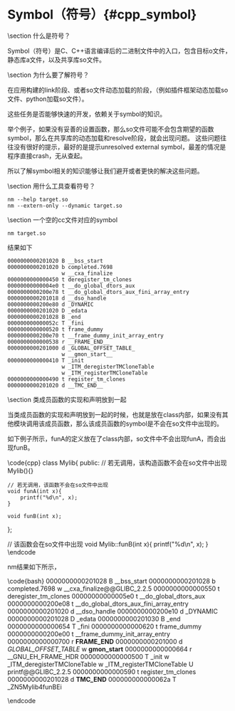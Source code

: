 Symbol（符号）{#cpp_symbol}
================

\section 什么是符号？

Symbol（符号）是C、C++语言编译后的二进制文件中的入口，包含目标o文件，静态库a文件，以及共享库so文件。



\section 为什么要了解符号？

在应用构建的link阶段、或者so文件动态加载的阶段，（例如插件框架动态加载so文件、python加载so文件）。

这些任务是否能够快速的开发，依赖关于symbol的知识。

举个例子，如果没有妥善的设置函数，那么so文件可能不会包含期望的函数symbol，那么在共享库的动态加载和resolve阶段，就会出现问题。
这些问题往往没有很好的提示，最好的是提示unresolved external symbol，最差的情况是程序直接crash，无从查起。

所以了解symbol相关的知识能够让我们避开或者更快的解决这些问题。

\section 用什么工具查看符号？

```
nm --help target.so
nm --extern-only --dynamic target.so
```

\section 一个空的cc文件对应的symbol

```
nm target.so
```

结果如下
```
0000000000201020 B __bss_start
0000000000201020 b completed.7698
                 w __cxa_finalize
0000000000000450 t deregister_tm_clones
00000000000004e0 t __do_global_dtors_aux
0000000000200e78 t __do_global_dtors_aux_fini_array_entry
0000000000201018 d __dso_handle
0000000000200e80 d _DYNAMIC
0000000000201020 D _edata
0000000000201028 B _end
000000000000052c T _fini
0000000000000520 t frame_dummy
0000000000200e70 t __frame_dummy_init_array_entry
0000000000000538 r __FRAME_END__
0000000000201000 d _GLOBAL_OFFSET_TABLE_
                 w __gmon_start__
0000000000000410 T _init
                 w _ITM_deregisterTMCloneTable
                 w _ITM_registerTMCloneTable
0000000000000490 t register_tm_clones
0000000000201020 d __TMC_END__

``` 

\section 类成员函数的实现和声明放到一起

当类成员函数的实现和声明放到一起的时候，也就是放在class内部，如果没有其他模块调用该成员函数，那么该成员函数的symbol是不会在so文件中出现的。

如下例子所示，funA的定义放在了class内部，so文件中不会出现funA，而会出现funB。

\code{cpp}
class Mylib{
public:
    // 若无调用，该构造函数不会在so文件中出现
    Mylib(){}

    // 若无调用，该函数不会在so文件中出现
    void funA(int x){
        printf("%d\n", x);
    }

    void funB(int x);
};

// 该函数会在so文件中出现
void Mylib::funB(int x){
    printf("%d\n", x);
}
\endcode

nm结果如下所示，

\code{bash}
0000000000201028 B __bss_start
0000000000201028 b completed.7698
                 w __cxa_finalize@@GLIBC_2.2.5
0000000000000550 t deregister_tm_clones
00000000000005e0 t __do_global_dtors_aux
0000000000200e08 t __do_global_dtors_aux_fini_array_entry
0000000000201020 d __dso_handle
0000000000200e10 d _DYNAMIC
0000000000201028 D _edata
0000000000201030 B _end
0000000000000654 T _fini
0000000000000620 t frame_dummy
0000000000200e00 t __frame_dummy_init_array_entry
0000000000000700 r __FRAME_END__
0000000000201000 d _GLOBAL_OFFSET_TABLE_
                 w __gmon_start__
0000000000000664 r __GNU_EH_FRAME_HDR
0000000000000500 T _init
                 w _ITM_deregisterTMCloneTable
                 w _ITM_registerTMCloneTable
                 U printf@@GLIBC_2.2.5
0000000000000590 t register_tm_clones
0000000000201028 d __TMC_END__
000000000000062a T _ZN5Mylib4funBEi

\endcode
